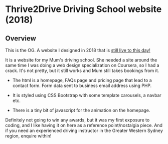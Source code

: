 # Thrive2Drive Driving School website (2018)
## Overview

This is the OG. A website I designed in 2018 that is [still live to this day!](https://www.thrive2drive.com.au)

It is a website for my Mum's driving school. She needed a site around the same time I was doing a web design specialization on Coursera, so I had a crack. It's not pretty, but it still works and Mum still takes bookings from it.

- The html is a homepage, FAQs page and pricing page that lead to a contact form. Form data sent to business email address using PHP.

- It is styled using CSS Bootstrap with some template carousels, a navbar etc.

- There is a tiny bit of javascript for the animation on the homepage.

Definitely not going to win any awards, but it was my first exposure to coding, and I like having it on here as a reference point/nostalgia piece. And if you need an experienced driving instructor in the Greater Western Sydney region, enquire within!